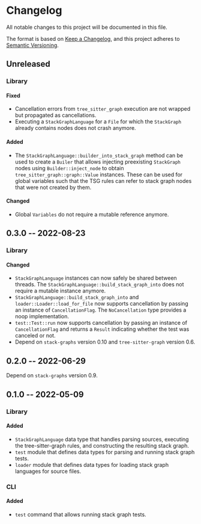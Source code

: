 # Changelog

All notable changes to this project will be documented in this file.

The format is based on [Keep a Changelog](https://keepachangelog.com/en/1.0.0/),
and this project adheres to [Semantic Versioning](https://semver.org/spec/v2.0.0.html).

## Unreleased

### Library

#### Fixed

- Cancellation errors from `tree_sitter_graph` execution are not wrapped
  but propagated as cancellations.
- Executing a `StackGraphLanguage` for a `File` for which the `StackGraph`
  already contains nodes does not crash anymore.

#### Added

- The `StackGraphLanguage::builder_into_stack_graph` method can be used to
  create a `Builer` that allows injecting preexisting `StackGraph` nodes
  using `Builder::inject_node` to obtain `tree_sitter_graph::graph::Value`
  instances. These can be used for global variables such that the TSG
  rules can refer to stack graph nodes that were not created by them.

#### Changed

- Global `Variables` do not require a mutable reference anymore.

## 0.3.0 -- 2022-08-23

### Library

#### Changed

- `StackGraphLanguage` instances can now safely be shared between
  threads. The `StackGraphLanguage::build_stack_graph_into` does not
  require a mutable instance anymore.
- `StackGraphLanguage::build_stack_graph_into` and
  `loader::Loader::load_for_file` now supports cancellation by passing
  an instance of `CancellationFlag`. The `NoCancellation` type provides
  a noop implementation.
- `test::Test::run` now supports cancellation by passing an instance of
  `CancellationFlag` and returns a `Result` indicating whether the test
  was canceled or not.
- Depend on `stack-graphs` version 0.10 and `tree-sitter-graph` version 0.6.

## 0.2.0 -- 2022-06-29

Depend on `stack-graphs` version 0.9.

## 0.1.0 -- 2022-05-09

### Library

#### Added

- `StackGraphLanguage` data type that handles parsing sources, executing
  the tree-sitter-graph rules, and constructing the resulting stack graph.
- `test` module that defines data types for parsing and running stack
  graph tests.
- `loader` module that defines data types for loading stack graph
  languages for source files.

### CLI

#### Added

- `test` command that allows running stack graph tests.
